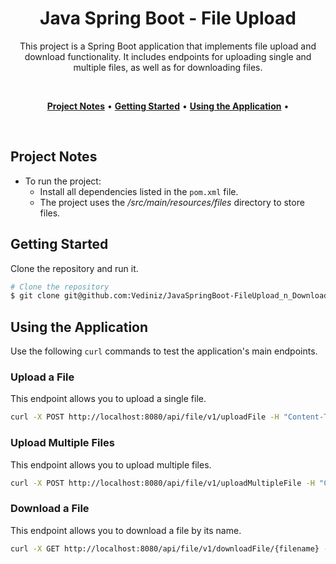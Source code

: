 <h1 align="center"> Java Spring Boot - File Upload </h1>
<p align="center">
  This project is a Spring Boot application that implements file upload and download functionality.
  It includes endpoints for uploading single and multiple files, as well as for downloading files.
</p>

<br>

<p align="center">
  <a href="#project-notes"><strong>Project Notes</strong></a> •
  <a href="#getting-started"><strong>Getting Started</strong></a> •
  <a href="#using-the-application"><strong>Using the Application</strong></a> •
</p>

<br>

## **Project Notes**
- To run the project:
    - Install all dependencies listed in the `pom.xml` file.
    - The project uses the _/src/main/resources/files_ directory to store  files.

## **Getting Started**
Clone the repository and run it.

~~~bash
# Clone the repository 
$ git clone git@github.com:Vediniz/JavaSpringBoot-FileUpload_n_Download_API.git
~~~

## **Using the Application**
Use the following `curl` commands to test the application's main endpoints.

### **Upload a File**
This endpoint allows you to upload a single file.

~~~bash
curl -X POST http://localhost:8080/api/file/v1/uploadFile -H "Content-Type: multipart/form-data" -F 'file=@/path/to/your/file.txt'
~~~

### **Upload Multiple Files**
This endpoint allows you to upload multiple files.

~~~bash
curl -X POST http://localhost:8080/api/file/v1/uploadMultipleFile -H "Content-Type: multipart/form-data" -F 'files=@/path/to/your/file1.txt' -F 'files=@/path/to/your/file2.txt'
~~~

### **Download a File**
This endpoint allows you to download a file by its name.

~~~bash
curl -X GET http://localhost:8080/api/file/v1/downloadFile/{filename} -H "Accept: application/octet-stream" --output /path/to/save/your/file.txt
~~~

